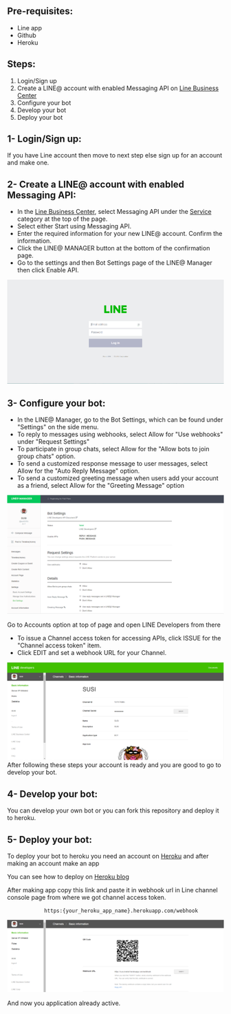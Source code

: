 ## Pre-requisites:

   - Line app
   - Github
   - Heroku


## Steps:

1. Login/Sign up
2. Create a LINE@ account with enabled Messaging API on [Line Business Center](https://business.line.me/en/)
3. Configure your bot
4. Develop your bot
5. Deploy your bot

## 1- Login/Sign up:

If you have Line account then move to next step else sign up for an account and make
 one. 
## 2- Create a LINE@ account with enabled Messaging API:

- In the [Line Business Center](https://business.line.me/en/), select Messaging API under the [Service](https://business.line.me/en/services/bot/) category at the top of the page.
- Select either Start using Messaging API.
- Enter the required information for your new LINE@ account. Confirm the information.
- Click the LINE@ MANAGER button at the bottom of the confirmation page.
- Go to the settings and then  Bot Settings page of the LINE@ Manager then click Enable API.

![LINE_LOGIN](/docs/images/Line_Business_Center_Login.PNG)

## 3- Configure your bot:

- In the LINE@ Manager, go to the Bot Settings, which can be found under &quot;Settings&quot; on the side menu.
- To reply to messages using webhooks, select Allow for &quot;Use webhooks&quot; under &quot;Request Settings&quot;
- To participate in group chats, select Allow for the &quot;Allow bots to join group chats&quot; option.
- To send a customized response message to user messages, select Allow for the &quot;Auto Reply Message&quot; option.
- To send a customized greeting message when users add your account as a friend, select Allow for the &quot;Greeting Message&quot; option

![BOT_SETTINGS](/docs/images/Bot_Settings.PNG)

Go to Accounts option at top of page and open LINE Developers from there

- To issue a Channel access token for accessing APIs, click ISSUE for the &quot;Channel access token&quot; item.
- Click EDIT and set a webhook URL for your Channel.

![CHANNEL_CONSOLE](/docs/images/Channel_Console.PNG)
After following these steps your account is ready and you are good to go to develop your bot.

## 4- Develop your bot:

You can develop your own bot or you can fork this repository and deploy it to heroku.

## 5- Deploy your bot:

To deploy your bot to heroku you need an account on [Heroku](https://www.heroku.com/) and after making an account make an app

You can see how to deploy on [Heroku blog](https://devcenter.heroku.com/articles/git)

After making app copy this link and paste it in webhook url in Line channel console page from where we got channel access token.

                https:{your_heroku_app_name}.herokuapp.com/webhook

![WEBHOOK_URL](/docs/images/WebHook_Url.PNG)

And now you application already active.